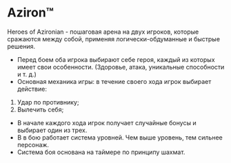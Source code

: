 Aziron™
========
Heroes of Azironian - пошаговая арена на двух игроков, которые сражаются между собой, применяя логически-обдуманные и быстрые решения.
* Перед боем оба игрока выбирают себе героя, каждый из которых имеет свои особенности. (Здоровье, атака, уникальные способности и т. д.)
* Основная механика игры: в течение своего хода игрок выбирает действие: 
1. Удар по противнику;
2. Вылечить себя;
* В начале каждого хода игрок получает случайные бонусы и выбирает один из трех.
* В в бою работает система уровней. Чем выше уровень, тем сильнее персонаж.
* Система боя основана на таймере по принципу шахмат.
